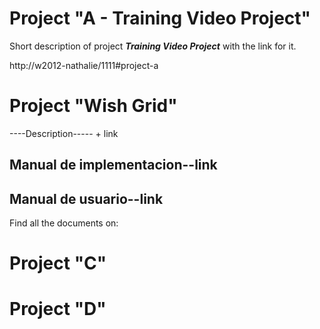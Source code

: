 <!-- TITLE: Welcome to our Wiki site for InfoArch Internal Projects!  -->
<!-- SUBTITLE: We can find here all the latest documentation for the latest versions of our internal projects  -->

# Project "A - Training Video Project"
Short description of project ***Training Video Project*** with the link for it.

http://w2012-nathalie/1111#project-a
#  Project "Wish Grid"
----Description----- + link
## Manual de implementacion--link
## Manual de usuario--link
Find all the documents on: 
#  Project "C"
#  Project "D"
